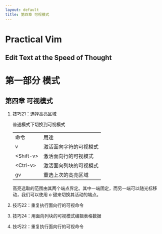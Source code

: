 ```yaml
---
layout: default
title: 第四章 可视模式
---
```

# Practical Vim
## Edit Text at the Speed of Thought

# 第一部分 模式

## 第四章 可视模式

1. 技巧21：选择高亮区域

	普通模式下切换到可视模式
	<table>
	<tr><td>命令</td><td>用途</td></tr>
	<tr><td>v</td><td>激活面向字符的可视模式</td></tr>
	<tr><td>&lt;Shift-v&gt;</td><td>激活面向行的可视模式</td></tr>
	<tr><td>&lt;Ctrl-v&gt;</td><td>激活面向列块的可视模式</td></tr>
	<tr><td>gv</td><td>重选上次的高亮区域</td></tr>
	</table>

	高亮选取的范围由其两个端点界定。其中一端固定，而另一端可以随光标移动，我们可以使用 o 键来切换其活动的端点。

2. 技巧22：重复执行面向行的可视命令

3. 技巧24：用面向列块的可视模式编辑表格数据


2. 技巧22：重复执行面向行的可视命令




